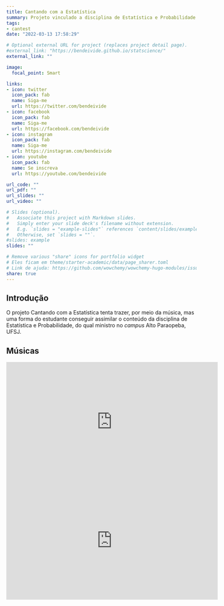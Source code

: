 ```yaml
---
title: Cantando com a Estatística
summary: Projeto vinculado a disciplina de Estatística e Probabilidade (CAP/UFSJ)
tags:
- cantest
date: "2022-03-13 17:58:29"

# Optional external URL for project (replaces project detail page).
#external_link: "https://bendeivide.github.io/statscience/"
external_link: ""

image:
  focal_point: Smart

links:
- icon: twitter
  icon_pack: fab
  name: Siga-me
  url: https://twitter.com/bendeivide
- icon: facebook
  icon_pack: fab
  name: Siga-me
  url: https://facebook.com/bendeivide
- icon: instagram
  icon_pack: fab
  name: Siga-me
  url: https://instagram.com/bendeivide
- icon: youtube
  icon_pack: fab
  name: Se inscreva
  url: https://youtube.com/bendeivide

url_code: ""
url_pdf: ""
url_slides: ""
url_video: ""

# Slides (optional).
#   Associate this project with Markdown slides.
#   Simply enter your slide deck's filename without extension.
#   E.g. `slides = "example-slides"` references `content/slides/example-slides.md`.
#   Otherwise, set `slides = ""`.
#slides: example
slides: ""

# Remove various "share" icons for portfolio widget
# Eles ficam em theme/starter-academic/data/page_sharer.toml
# Link de ajuda: https://github.com/wowchemy/wowchemy-hugo-modules/issues/1611
share: true
---
```

## Introdução

O projeto Cantando com a Estatística tenta trazer, por meio da música, mas uma forma do estudante conseguir assimilar o conteúdo da disciplina de Estatística e Probabilidade, do qual ministro no _campus_ Alto Paraopeba, UFSJ.

## Músicas

<iframe width="560" height="315" src="https://www.youtube.com/embed/HPo1Axt_Gzo" title="YouTube video player" frameborder="0" allow="accelerometer; autoplay; clipboard-write; encrypted-media; gyroscope; picture-in-picture" allowfullscreen></iframe>

<iframe width="560" height="315" src="https://www.youtube.com/embed/zdCz0KIeXTQ" title="YouTube video player" frameborder="0" allow="accelerometer; autoplay; clipboard-write; encrypted-media; gyroscope; picture-in-picture" allowfullscreen></iframe>

